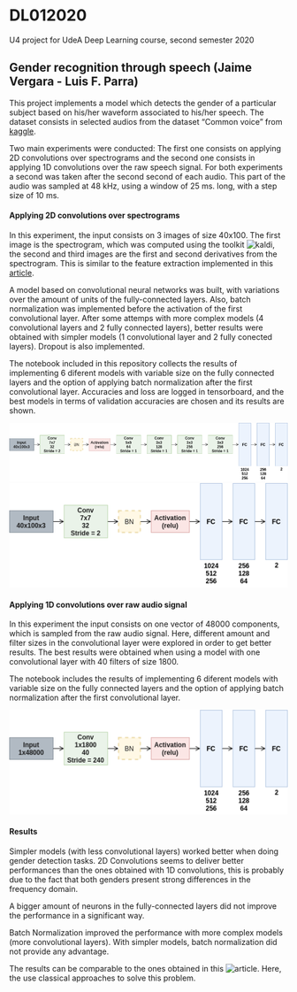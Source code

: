 # DL012020
U4 project for UdeA Deep Learning course, second semester 2020

## Gender recognition through speech (Jaime Vergara - Luis F. Parra)

This project implements a model which detects the gender of a particular subject based on his/her waveform associated to his/her speech. The dataset consists in selected audios from the dataset “Common voice” from [kaggle](https://www.kaggle.com/mozillaorg/common-voice).  

Two main experiments were conducted: The first one consists on applying 2D convolutions over spectrograms and the second one consists in applying 1D convolutions over the raw speech signal. For both experiments a second was taken after the second second of each audio. This part of the audio was sampled at 48 kHz, using a window of 25 ms. long, with a step size of 10 ms.

#### Applying 2D convolutions over spectrograms

In this experiment, the input consists on 3 images of size 40x100. The first image is the spectrogram, which was computed using the toolkit ![kaldi](https://kaldi-asr.org/), the second and third images are the first and second derivatives from the spectrogram. This is similar to the feature extraction implemented in this [article](https://arxiv.org/pdf/1803.05427.pdf).

A model based on convolutional neural networks was built, with variations over the amount of units of the fully-connected layers. Also, batch normalization was implemented before the activation of the first convolutional layer. After some attemps with more complex models (4 convolutional layers and 2 fully connected layers), better results were obtained with simpler models (1 convolutional layer and 2 fully conected layers). Dropout is also implemented.

The notebook included in this repository collects the results of implementing 6 diferent models with variable size on the fully connected layers and the option of applying batch normalization after the first convolutional layer. Accuracies and loss are logged in tensorboard, and the best models in terms of validation accuracies are chosen and its results are shown.

![2D Conv. Architecture](https://github.com/jaimevt88/DL012020/blob/master/images/2d-2.png)
![2D Conv. Architecture - 2](https://github.com/jaimevt88/DL012020/blob/master/images/2d.png)

#### Applying 1D convolutions over raw audio signal

In this experiment the input consists on one vector of 48000 components, which is sampled from the raw audio signal. Here, different amount and filter sizes in the convolutional layer were explored in order to get better results. The best results were obtained when using a model with one convolutional layer with 40 filters of size 1800.

The notebook includes the results of implementing 6 diferent models with variable size on the fully connected layers and the option of applying batch normalization after the first convolutional layer.  

![1D Conv. Architecture](https://github.com/jaimevt88/DL012020/blob/master/images/1d.png)

#### Results

Simpler models (with less convolutional layers) worked better when doing gender detection tasks. 2D Convolutions seems to deliver better  performances than the ones obtained with 1D convolutions, this is probably due to the fact that both genders present  strong differences in the frequency domain.

A bigger amount of neurons in the fully-connected layers did not improve the performance in a significant way.

Batch Normalization improved the performance with more complex models (more convolutional layers). With simpler models, batch normalization did not provide any advantage. 

The results can be comparable to the ones obtained in this ![article](https://ieeexplore.ieee.org/abstract/document/1221721). Here, the use classical approaches to solve this problem. 



